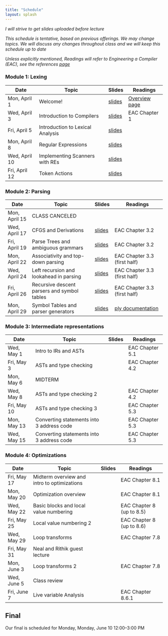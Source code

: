 ```yaml
---
title: "Schedule"
layout: splash
---
```


_I will strive to get slides uploaded before lecture_

_This schedule is tentative, based on previous offerings. We may change topics. We will discuss any changes throughout class and we will keep this schedule up to date_

_Unless explicitly mentioned, Readings will refer to Engineering a Compiler (EAC), see the references [page](https://sorensenucsc.github.io/CSE110A-sp2024/references.html)_

### Module 1: Lexing

| Date             | Topic    | Slides |   Readings
|------------------|----------|--------|----------------
| Mon, April 1    | Welcome!                            | [slides](lectures/CSE110AApril1_sp2024.pdf) | [Overview page](https://sorensenucsc.github.io/CSE110A-sp2024/overview.html)
| Wed, April 3    | Introduction to Compilers           | [slides](lectures/CSE110AApril3_sp2024.pdf) | EAC Chapter 1
| Fri, April 5    | Introduction to Lexical Analysis    | [slides](lectures/CSE110AApril5_sp2024.pdf)  |
| Mon, April 8    | Regular Expressions                 | [slides](lectures/CSE110AApril8_sp2024.pdf) | 
| Wed, April 10   | Implementing Scanners with REs      | [slides](lectures/CSE110AApril10_sp2024.pdf) | 
| Fri, April 12   | Token Actions                       | [slides](lectures/CSE110AApril12_sp2024.pdf)  | 

### Module 2: Parsing

| Date             | Topic    | Slides |   Readings
|------------------|----------|--------|----------------
| Mon, April 15    | CLASS CANCELED                               | | 
| Wed, April 17    | CFGS and Derivations                         | [slides](lectures/CSE110AApril17_sp2024.pdf) | EAC Chapter 3.2
| Fri, April 19    | Parse Trees and ambiguous grammars           | [slides](lectures/CSE110AApril19_sp2024.pdf) | EAC Chapter 3.2
| Mon, April 22    | Associativity and top-down parsing           | [slides](lectures/CSE110AApril22_sp2024.pdf)  | EAC Chapter 3.3 (first half)
| Wed, April 24    | Left recursion and lookahead in parsing      | [slides](lectures/CSE110AApril24_sp2024.pdf)  | EAC Chapter 3.3 (first half)
| Fri, April 26    | Recursive descent parsers and symbol tables  | [slides](lectures/CSE110AApril26_sp2024.pdf)  | EAC Chapter 3.3 (first half)
| Mon, April 29    | Symbol Tables and parser generators          | [slides](lectures/CSE110AApril26_sp2024.pdf)  | [ply documentation](https://www.dabeaz.com/ply/ply.html)



### Module 3: Intermediate representations

| Date             | Topic    | Slides |   Readings
|------------------|----------|--------|----------------
| Wed, May 1       | Intro to IRs and ASTs                     |  | EAC Chapter 5.1
| Fri, May 3       | ASTs and type checking                    |  | EAC Chapter 4.2
| Mon, May 6       | MIDTERM                                   |  |
| Wed, May 8       | ASTs and type checking 2                   |  | EAC Chapter 4.2
| Fri, May 10      | ASTs and type checking 3                  |  | EAC Chapter 5.3
| Mon, May 13      | Converting statements into 3 address code |  | EAC Chapter 5.3
| Wed, May 15      | Converting statements into 3 address code |  | EAC Chapter 5.3

### Module 4: Optimizations

| Date             | Topic    | Slides |   Readings
|------------------|----------|--------|----------------
| Fri, May 17      |  Midterm overview and intro to optimizations        |  | EAC Chapter 8.1
| Mon, May 20      |  Optimization overview                              |  | EAC Chapter 8.1
| Wed, May 22      |  Basic blocks and local value numbering             |  | EAC Chapter 8 (up to 8.5)
| Fri, May 25      |  Local value numbering 2                            |  | EAC Chapter 8 (up to 8.6)
| Wed, May 29      |  Loop transforms                                    |  | EAC Chapter 7.8
| Fri, May 31      |  Neal and Rithik guest lecture                      |  | 
| Mon, June 3      |  Loop transforms 2                                  |  | EAC Chapter 7.8
| Wed, June 5      |  Class review                                       |  | 
| Fri, June 7      |  Live variable Analysis                             |  | EAC Chapter 8.6.1

## Final

Our final is scheduled for Monday, 	Monday, June 10	12:00–3:00 PM
